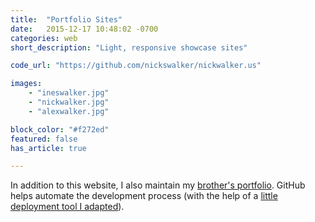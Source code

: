 ```yaml
---
title:  "Portfolio Sites"
date:   2015-12-17 10:48:02 -0700
categories: web
short_description: "Light, responsive showcase sites"

code_url: "https://github.com/nickswalker/nickwalker.us"

images:
    - "ineswalker.jpg"
    - "nickwalker.jpg"
    - "alexwalker.jpg"

block_color: "#f272ed"
featured: false
has_article: true

---
```


In addition to this website, I also maintain my [brother's portfolio](https://alexwalker.co). GitHub helps automate the development process (with the help of a [little deployment tool I adapted](https://github.com/nickswalker/simple-php-git-deploy)).